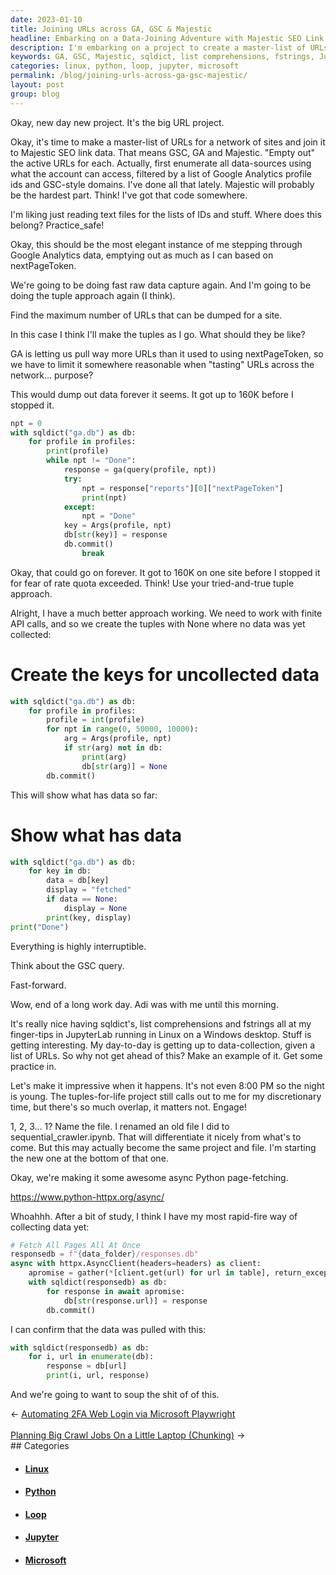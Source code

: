 ```yaml
---
date: 2023-01-10
title: Joining URLs across GA, GSC & Majestic
headline: Embarking on a Data-Joining Adventure with Majestic SEO Link Data!
description: I'm embarking on a project to create a master-list of URLs with Majestic SEO link data, using sqldict, list comprehensions, fstrings, JupyterLab, Linux, Windows, and async Python page-fetching. I'm using client.get(url) to retrieve data from a table, and have printed out the data to confirm it was correctly retrieved. Come join me on my journey!
keywords: GA, GSC, Majestic, sqldict, list comprehensions, fstrings, JupyterLab, Linux, Windows, async, Python, page-fetching, client.get, url, responsedb, loop, store, retrieve, confirm
categories: linux, python, loop, jupyter, microsoft
permalink: /blog/joining-urls-across-ga-gsc-majestic/
layout: post
group: blog
---
```



Okay, new day new project. It's the big URL project.

Okay, it's time to make a master-list of URLs for a network of sites and join
it to Majestic SEO link data. That means GSC, GA and Majestic. "Empty out" the
active URLs for each. Actually, first enumerate all data-sources using what the
account can access, filtered by a list of Google Analytics profile ids and
GSC-style domains. I've done all that lately. Majestic will probably be the
hardest part. Think! I've got that code somewhere.

I'm liking just reading text files for the lists of IDs and stuff. Where does
this belong? Practice_safe!

Okay, this should be the most elegant instance of me stepping through Google
Analytics data, emptying out as much as I can based on nextPageToken.

We're going to be doing fast raw data capture again. And I'm going to be doing
the tuple approach again (I think).

Find the maximum number of URLs that can be dumped for a site.

In this case I think I'll make the tuples as I go. What should they be like?

GA is letting us pull way more URLs than it used to using nextPageToken, so we
have to limit it somewhere reasonable when "tasting" URLs across the network...
purpose?

This would dump out data forever it seems. It got up to 160K before I stopped
it.

```python
npt = 0
with sqldict("ga.db") as db:
    for profile in profiles:
        print(profile)
        while npt != "Done":
            response = ga(query(profile, npt))
            try:
                npt = response["reports"][0]["nextPageToken"]
                print(npt)
            except:
                npt = "Done"
            key = Args(profile, npt)
            db[str(key)] = response
            db.commit()
                break
```

Okay, that could go on forever. It got to 160K on one site before I stopped it
for fear of rate quota exceeded. Think! Use your tried-and-true tuple approach.

Alright, I have a much better approach working. We need to work with finite API
calls, and so we create the tuples with None where no data was yet collected:

# Create the keys for uncollected data

```python
with sqldict("ga.db") as db:
    for profile in profiles:
        profile = int(profile)
        for npt in range(0, 50000, 10000):
            arg = Args(profile, npt)
            if str(arg) not in db:
                print(arg)
                db[str(arg)] = None
        db.commit()
```

This will show what has data so far:

# Show what has data

```python
with sqldict("ga.db") as db:
    for key in db:
        data = db[key]
        display = "fetched"
        if data == None:
            display = None
        print(key, display)
print("Done")
```

Everything is highly interruptible.

Think about the GSC query.

Fast-forward.

Wow, end of a long work day. Adi was with me until this morning.

It's really nice having sqldict's, list comprehensions and fstrings all at my
finger-tips in JupyterLab running in Linux on a Windows desktop. Stuff is
getting interesting. My day-to-day is getting up to data-collection, given a
list of URLs. So why not get ahead of this? Make an example of it. Get some
practice in.

Let's make it impressive when it happens. It's not even 8:00 PM so the night is
young. The tuples-for-life project still calls out to me for my discretionary
time, but there's so much overlap, it matters not. Engage!

1, 2, 3... 1? Name the file. I renamed an old file I did to
sequential_crawler.ipynb. That will differentiate it nicely from what's to
come. But this may actually become the same project and file. I'm starting the
new one at the bottom of that one.

Okay, we're making it some awesome async Python page-fetching.

https://www.python-httpx.org/async/

Whoahhh. After a bit of study, I think I have my most rapid-fire way of
collecting data yet:

```python
# Fetch All Pages All At Once
responsedb = f"{data_folder}/responses.db"
async with httpx.AsyncClient(headers=headers) as client:
    apromise = gather(*[client.get(url) for url in table], return_exceptions=True)
    with sqldict(responsedb) as db:
        for response in await apromise:
            db[str(response.url)] = response
        db.commit()
```

I can confirm that the data was pulled with this:

```python
with sqldict(responsedb) as db:
    for i, url in enumerate(db):
        response = db[url]
        print(i, url, response)
```

And we're going to want to soup the shit of of this.


<div class="arrow-links"><div class="post-nav-prev"><span class="arrow">&larr;&nbsp;</span><a href="/blog/automating-2fa-web-login-via-microsoft-playwright/">Automating 2FA Web Login via Microsoft Playwright</a></div> &nbsp; <div class="post-nav-next"><a href="/blog/planning-big-crawl-jobs-on-a-little-laptop-chunking/">Planning Big Crawl Jobs On a Little Laptop (Chunking)</a><span class="arrow">&nbsp;&rarr;</span></div></div>
## Categories

<ul>
<li><h4><a href='/linux/'>Linux</a></h4></li>
<li><h4><a href='/python/'>Python</a></h4></li>
<li><h4><a href='/loop/'>Loop</a></h4></li>
<li><h4><a href='/jupyter/'>Jupyter</a></h4></li>
<li><h4><a href='/microsoft/'>Microsoft</a></h4></li></ul>